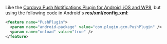 Like the [Cordova Push Notifications Plugin for Android, iOS and WP8](https://github.com/phonegap-build/PushPlugin),
but using the following code in Android's **res/xml/config.xml**:

```xml
<feature name="PushPlugin">
  <param name="android-package" value="com.plugin.gcm.PushPlugin" />
  <param name="onload" value="true" />
</feature>
```